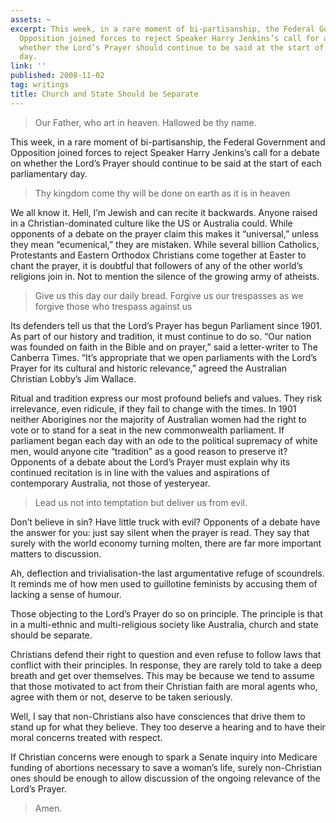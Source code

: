 ```yaml
---
assets: ~
excerpt: This week, in a rare moment of bi-partisanship, the Federal Government and
  Opposition joined forces to reject Speaker Harry Jenkins’s call for a debate on
  whether the Lord’s Prayer should continue to be said at the start of each parliamentary
  day.
link: ''
published: 2008-11-02
tag: writings
title: Church and State Should be Separate
---
```

> Our Father, who art in heaven. Hallowed be thy name.

This week, in a rare moment of bi-partisanship, the Federal
Government and Opposition joined forces to reject Speaker Harry
Jenkins’s call for a debate on whether the Lord’s Prayer should continue
to be said at the start of each parliamentary day.

> Thy kingdom come thy will be done on earth as it is in heaven

We all know it. Hell, I’m Jewish and can recite it backwards. Anyone
raised in a Christian-dominated culture like the US or Australia could.
While opponents of a debate on the prayer claim this makes it
“universal,” unless they mean “ecumenical,” they are mistaken. While
several billion Catholics, Protestants and Eastern Orthodox Christians
come together at Easter to chant the prayer, it is doubtful that
followers of any of the other world’s religions join in. Not to mention
the silence of the growing army of atheists.

> Give us this day our daily bread. Forgive us our trespasses as we
> forgive those who trespass against us

Its defenders tell us that the Lord’s Prayer has begun Parliament since
1901. As part of our history and tradition, it must continue to do so.
“Our nation was founded on faith in the Bible and on prayer,” said a
letter-writer to The Canberra Times. “It’s appropriate that we open
parliaments with the Lord’s Prayer for its cultural and historic
relevance,” agreed the Australian Christian Lobby’s Jim Wallace.

Ritual and tradition express our most profound beliefs and values. They
risk irrelevance, even ridicule, if they fail to change with the times.
In 1901 neither Aborigines nor the majority of Australian women had the
right to vote or to stand for a seat in the new commonwealth parliament.
If parliament began each day with an ode to the political supremacy of
white men, would anyone cite “tradition” as a good reason to preserve
it? Opponents of a debate about the Lord’s Prayer must explain why its
continued recitation is in line with the values and aspirations of
contemporary Australia, not those of yesteryear.

> Lead us not into temptation but deliver us from evil.

Don’t believe in sin? Have little truck with evil? Opponents of a debate
have the answer for you: just say silent when the prayer is read. They
say that surely with the world economy turning molten, there are far
more important matters to discussion.

Ah, deflection and trivialisation-the last argumentative refuge of
scoundrels. It reminds me of how men used to guillotine feminists by
accusing them of lacking a sense of humour.

Those objecting to the Lord’s Prayer do so on principle. The principle
is that in a multi-ethnic and multi-religious society like Australia,
church and state should be separate.

Christians defend their right to question and even refuse to follow laws
that conflict with their principles. In response, they are rarely told
to take a deep breath and get over themselves. This may be because we
tend to assume that those motivated to act from their Christian faith
are moral agents who, agree with them or not, deserve to be taken
seriously.

Well, I say that non-Christians also have consciences that drive them to
stand up for what they believe. They too deserve a hearing and to have
their moral concerns treated with respect.

If Christian concerns were enough to spark a Senate inquiry into
Medicare funding of abortions necessary to save a woman’s life, surely
non-Christian ones should be enough to allow discussion of the ongoing
relevance of the Lord’s Prayer.

> Amen.